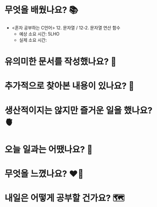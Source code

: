 # 무엇을 배웠나요? 📚
- <혼자 공부하는 C언어> 12. 문자열 / 12-2. 문자열 연산 함수
    - 예상 소요 시간: 5LHO
    - 실제 소요 시간: 

# 유의미한 문서를 작성했나요? 📝

# 추가적으로 찾아본 내용이 있나요? 🌊

# 생산적이지는 않지만 즐거운 일을 했나요? 🫀

# 오늘 일과는 어땠나요? 🧳

# 무엇을 느꼈나요? ❤️‍🔥

# 내일은 어떻게 공부할 건가요? 🗺